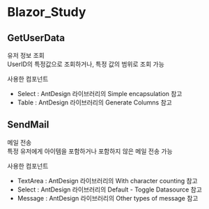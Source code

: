 # Blazor_Study

## GetUserData
유저 정보 조회    
UserID의 특정값으로 조회하거나, 특정 값의 범위로 조회 가능

사용한 컴포넌트    
- Select : AntDesign 라이브러리의 Simple encapsulation 참고
- Table : AntDesign 라이브러리의 Generate Columns 참고

## SendMail
메일 전송    
특정 유저에게 아이템을 포함하거나 포함하지 않은 메일 전송 가능

사용한 컴포넌트    
- TextArea : AntDesign 라이브러리의 With character counting 참고
- Select : AntDesign 라이브러리의 Default - Toggle Datasource 참고
- Message : AntDesign 라이브러리의 Other types of message 참고
